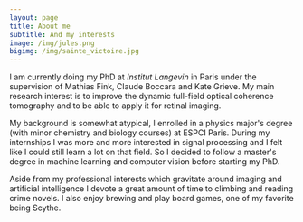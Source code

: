 ```yaml
---
layout: page
title: About me
subtitle: And my interests
image: /img/jules.png
bigimg: /img/sainte_victoire.jpg
---
```


I am currently doing my PhD at *Institut Langevin* in Paris under the supervision of Mathias Fink, Claude Boccara and Kate Grieve. My main research interest is to improve the dynamic full-field optical coherence tomography and to be able to apply it for retinal imaging.

My background is somewhat atypical, I enrolled in a physics major's degree (with minor chemistry and biology courses) at ESPCI Paris. During my internships I was more and more interested in signal processing and I felt like I could still learn a lot on that field. So I decided to follow a master's degree in machine learning and computer vision before starting my PhD.

Aside from my professional interests which gravitate around imaging and artificial intelligence I devote a great amount of time to climbing and reading crime novels. I also enjoy brewing and play board games, one of my favorite being Scythe.

